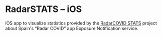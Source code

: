 # RadarSTATS – iOS

iOS app to visualize statistics provided by the [RadarCOVID STATS](https://github.com/pvieito/RadarCOVID-STATS) project about Spain's “Radar COVID” app Exposure Notification service.
